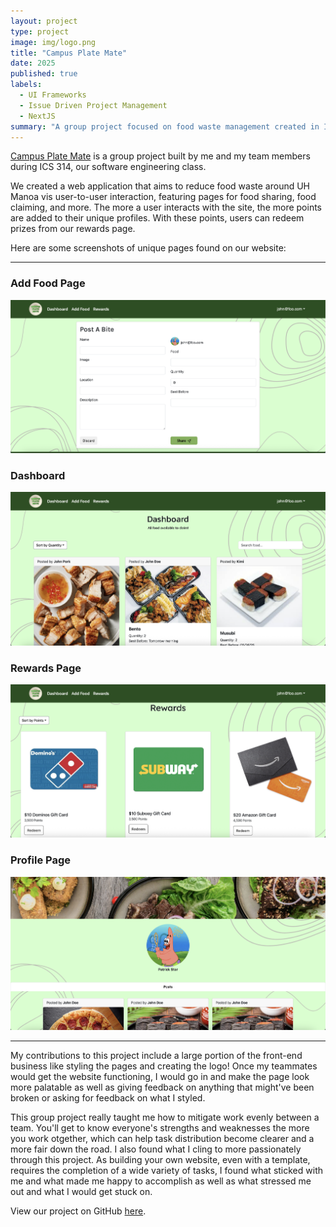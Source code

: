 ```yaml
---
layout: project
type: project
image: img/logo.png
title: "Campus Plate Mate"
date: 2025
published: true
labels:
  - UI Frameworks
  - Issue Driven Project Management
  - NextJS
summary: "A group project focused on food waste management created in ICS 314."
---
```


[Campus Plate Mate](https://plate-mate-bice.vercel.app/) is a group project built by me and my team members during ICS 314, our software engineering class. 

We created a web application that aims to reduce food waste around UH Manoa vis user-to-user interaction, featuring pages for food sharing, food claiming, and more. The more a user interacts with the site, the more points are added to their unique profiles. With these points, users can redeem prizes from our rewards page.

Here are some screenshots of unique pages found on our website:

<hr>

### Add Food Page

<img width="600px" src="../img/addfoodpage.png" class="" >

### Dashboard

<img width="600px" src="../img/dashboard-1.png" class="" >

### Rewards Page

<img width="600px" src="../img/rewardspage-1.png" class="" >

### Profile Page

<img width="600px" src="../img/profilepage.png" class="" >

<hr>

My contributions to this project include a large portion of the front-end business like styling the pages and creating the logo! Once my teammates would get the website functioning, I would go in and make the page look more palatable as well as giving feedback on anything that might've been broken or asking for feedback on what I styled.

This group project really taught me how to mitigate work evenly between a team. You'll get to know everyone's strengths and weaknesses the more you work otgether, which can help task distribution become clearer and a more fair down the road. I also found what I cling to more passionately through this project. As building your own website, even with a template, requires the completion of a wide variety of tasks, I found what sticked with me and what made me happy to accomplish as well as what stressed me out and what I would get stuck on.

View our project on GitHub [here]([https://campusplatemate.github.io/).
